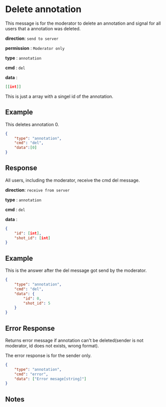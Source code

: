 # Delete annotation

This message is for the moderator to delete an annotation and signal for all users that a annotation was deleted. 

**direction**: `send to server`

**permission** : `Moderator only`

**type** : `annotation`

**cmd** : `del`

**data** :

```json
[[int]]
```

This is just a array with a singel id of the annotation.

## Example

This deletes annotation 0.

```json
{
    "type": "annotation",
    "cmd": "del",
    "data":[0]
}
```

## Response

All users, including the moderator, receive the cmd del message.

**direction**: `receive from server`

**type** : `annotation`

**cmd** : `del`

**data** :

```json
{
    "id": [int],
    "shot_id": [int]
}
```

## Example

This is the answer after the del message got send by the moderator. 

```json
{
    "type": "annotation",
    "cmd": "del",
    "data": {
        "id": 0,
        "shot_id": 5
    }
}
```

## Error Response

Returns error message if annotation can't be deleted(sender is not moderator, id does not exists, wrong format).

The error response is for the sender only.
```json
{
    "type": "annotation",
    "cmd": "error",
    "data": ["Error mesage[string]"]
}
```

## Notes

